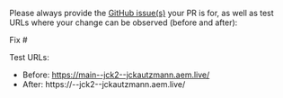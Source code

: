Please always provide the [GitHub issue(s)](../issues) your PR is for, as well as test URLs where your change can be observed (before and after):

Fix #<gh-issue-id>

Test URLs:
- Before: https://main--jck2--jckautzmann.aem.live/
- After: https://<branch>--jck2--jckautzmann.aem.live/

